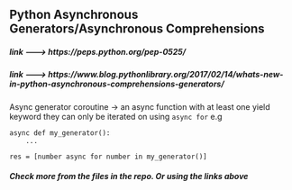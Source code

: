 <h2>Python Asynchronous Generators/Asynchronous Comprehensions</h2>

<h5>link ---> https://peps.python.org/pep-0525/ </h5>
<h5>link ---> https://www.blog.pythonlibrary.org/2017/02/14/whats-new-in-python-asynchronous-comprehensions-generators/ </h5>

Async generator coroutine -> an async function with at least one yield keyword
they can only be iterated on using `async for`
e.g

```
async def my_generator():
    ...

res = [number async for number in my_generator()]

```

<h5>Check more from the files in the repo. Or using the links above</h5>